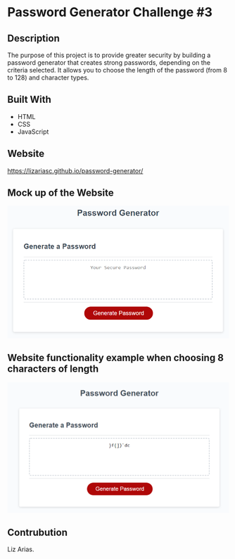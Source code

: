 # Password Generator Challenge #3

## Description
The purpose of this project is to provide greater security by building a password generator that creates strong passwords, depending on the criteria selected. It allows you to choose the length of the password (from 8 to 128) and character types. 

## Built With
- HTML
- CSS
- JavaScript

## Website
https://lizariasc.github.io/password-generator/

## Mock up of the Website
![Mock up](./assets/images/demo.png "Mock up")

## Website functionality example when choosing 8 characters of length 
![Example](./assets/images/example.png "Example") 

## Contrubution
Liz Arias.
